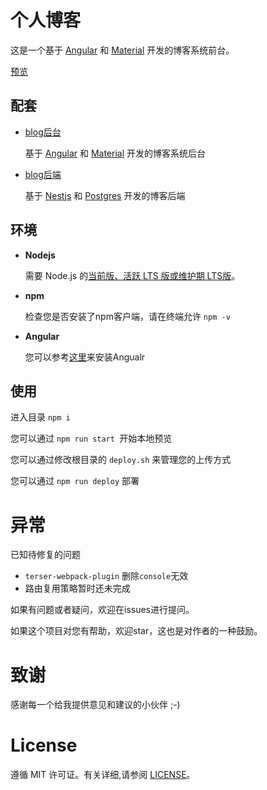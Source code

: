 # 个人博客

这是一个基于 [Angular](https://github.com/angular/angular) 和 [Material](https://github.com/angular/material) 开发的博客系统前台。

[预览](https://autocode.icu/blog/)

## 配套

- [blog后台](https://github.com/KuuBee/blog-admin)

  基于 [Angular](https://github.com/angular/angular) 和 [Material](https://github.com/angular/material) 开发的博客系统后台
  
- [blog后端](https://github.com/KuuBee/blog-backend)

  基于 [Nestjs](https://github.com/nestjs/nest) 和 [Postgres](https://github.com/postgres/postgres) 开发的博客后端

## 环境

- **Nodejs**

  需要 Node.js 的[当前版、活跃 LTS 版或维护期 LTS版](https://nodejs.org/about/releases)。

- **npm**

  检查您是否安装了npm客户端，请在终端允许 `npm -v`

- **Angular**

  您可以参考[这里](https://angular.cn/guide/setup-local#install-the-angular-cli)来安装Angualr

## 使用

进入目录 `npm i`

您可以通过 `npm run start `开始本地预览

您可以通过修改根目录的 `deploy.sh` 来管理您的上传方式

您可以通过 `npm run deploy` 部署

# 异常

已知待修复的问题

- `terser-webpack-plugin` 删除`console`无效
- 路由复用策略暂时还未完成

如果有问题或者疑问，欢迎在issues进行提问。

如果这个项目对您有帮助，欢迎star，这也是对作者的一种鼓励。


# 致谢

感谢每一个给我提供意见和建议的小伙伴 ;-)

# License

遵循 MIT 许可证。有关详细,请参阅 [LICENSE](https://github.com/qiubaiying/qiubaiying.github.io/blob/master/LICENSE)。

